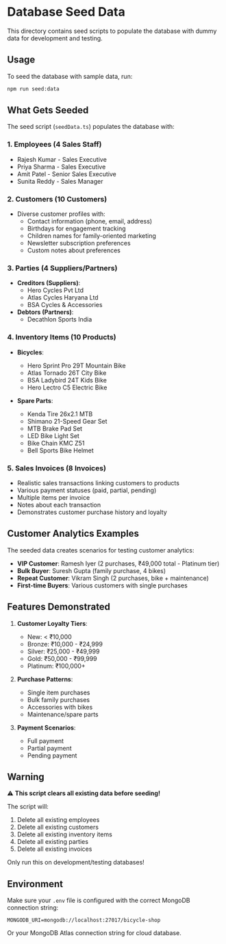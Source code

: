 # Database Seed Data

This directory contains seed scripts to populate the database with dummy data for development and testing.

## Usage

To seed the database with sample data, run:

```bash
npm run seed:data
```

## What Gets Seeded

The seed script (`seedData.ts`) populates the database with:

### 1. **Employees** (4 Sales Staff)
- Rajesh Kumar - Sales Executive
- Priya Sharma - Sales Executive
- Amit Patel - Senior Sales Executive
- Sunita Reddy - Sales Manager

### 2. **Customers** (10 Customers)
- Diverse customer profiles with:
  - Contact information (phone, email, address)
  - Birthdays for engagement tracking
  - Children names for family-oriented marketing
  - Newsletter subscription preferences
  - Custom notes about preferences

### 3. **Parties** (4 Suppliers/Partners)
- **Creditors (Suppliers)**:
  - Hero Cycles Pvt Ltd
  - Atlas Cycles Haryana Ltd
  - BSA Cycles & Accessories
- **Debtors (Partners)**:
  - Decathlon Sports India

### 4. **Inventory Items** (10 Products)
- **Bicycles**:
  - Hero Sprint Pro 29T Mountain Bike
  - Atlas Tornado 26T City Bike
  - BSA Ladybird 24T Kids Bike
  - Hero Lectro C5 Electric Bike

- **Spare Parts**:
  - Kenda Tire 26x2.1 MTB
  - Shimano 21-Speed Gear Set
  - MTB Brake Pad Set
  - LED Bike Light Set
  - Bike Chain KMC Z51
  - Bell Sports Bike Helmet

### 5. **Sales Invoices** (8 Invoices)
- Realistic sales transactions linking customers to products
- Various payment statuses (paid, partial, pending)
- Multiple items per invoice
- Notes about each transaction
- Demonstrates customer purchase history and loyalty

## Customer Analytics Examples

The seeded data creates scenarios for testing customer analytics:

- **VIP Customer**: Ramesh Iyer (2 purchases, ₹49,000 total - Platinum tier)
- **Bulk Buyer**: Suresh Gupta (family purchase, 4 bikes)
- **Repeat Customer**: Vikram Singh (2 purchases, bike + maintenance)
- **First-time Buyers**: Various customers with single purchases

## Features Demonstrated

1. **Customer Loyalty Tiers**:
   - New: < ₹10,000
   - Bronze: ₹10,000 - ₹24,999
   - Silver: ₹25,000 - ₹49,999
   - Gold: ₹50,000 - ₹99,999
   - Platinum: ₹100,000+

2. **Purchase Patterns**:
   - Single item purchases
   - Bulk family purchases
   - Accessories with bikes
   - Maintenance/spare parts

3. **Payment Scenarios**:
   - Full payment
   - Partial payment
   - Pending payment

## Warning

⚠️ **This script clears all existing data before seeding!**

The script will:
1. Delete all existing employees
2. Delete all existing customers
3. Delete all existing inventory items
4. Delete all existing parties
5. Delete all existing invoices

Only run this on development/testing databases!

## Environment

Make sure your `.env` file is configured with the correct MongoDB connection string:

```
MONGODB_URI=mongodb://localhost:27017/bicycle-shop
```

Or your MongoDB Atlas connection string for cloud database.
